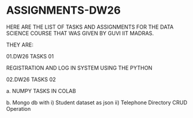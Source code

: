 # ASSIGNMENTS-DW26
HERE ARE THE LIST OF TASKS AND ASSIGNMENTS FOR THE DATA SCIENCE COURSE THAT WAS GIVEN BY GUVI IIT MADRAS.

THEY ARE:

 01.DW26 TASKS 01
 
   REGISTRATION AND LOG IN SYSTEM USING THE PYTHON 
  
 02.DW26 TASKS 02
 
  a. NUMPY TASKS IN COLAB
  
  b. Mongo db with
                   i) Student dataset  as json
                   ii) Telephone Directory CRUD Operation

    
   
